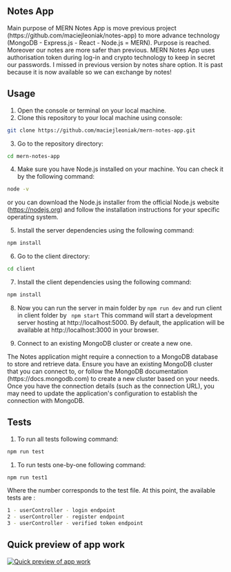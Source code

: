 ## Notes App 

<p>Main purpose of MERN Notes App is move previous project (https://github.com/maciejleoniak/notes-app) to more advance technology (MongoDB - Express.js - React - Node.js = MERN). Purpose is reached. Moreover our notes are more safer than previous. MERN Notes App uses authorisation token during log-in and crypto technology to keep in secret our passwords.
I missed in previous version by notes share option. It is past because it is now available so we can exchange by notes!</p>

## Usage

1. Open the console or terminal on your local machine.
2. Clone this repository to your local machine using console:
```sh
git clone https://github.com/maciejleoniak/mern-notes-app.git
```
3. Go to the repository directory:
```sh
cd mern-notes-app
```
4. Make sure you have Node.js installed on your machine. You can check it by the following command:
 ```sh 
 node -v 
 ``` 
 or you can download the Node.js installer from the official Node.js website (https://nodejs.org) and follow the installation instructions for your specific operating system.

5. Install the server dependencies using the following command:
 ```sh
npm install
```
6. Go to the client directory:
```sh
cd client
```
7. Install the client dependencies using the following command:
 ```sh
npm install
```
8. Now you can run the server in main folder by ```npm run dev``` and run client in client folder by ``` npm start```
This command will start a development server hosting at http://localhost:5000. By default, the application will be available at http://localhost:3000 in your browser.

9. Connect to an existing MongoDB cluster or create a new one.
<p>The Notes application might require a connection to a MongoDB database to store and retrieve data. Ensure you have an existing MongoDB cluster that you can connect to, or follow the MongoDB documentation (https://docs.mongodb.com) to create a new cluster based on your needs. Once you have the connection details (such as the connection URL), you may need to update the application's configuration to establish the connection with MongoDB.</p>

## Tests

1. To run all tests following command:
 ```sh
npm run test
```
1. To run tests one-by-one following command:
```sh
npm run test1
```
Where the number corresponds to the test file. At this point, the available tests are :

 ```sh
1 - userController - login endpoint
2 - userController - register endpoint
3 - userController - verified token endpoint
```

## Quick preview of app work
[![Quick preview of app work](https://img.youtube.com/vi/zJU08IO2kI4/0.jpg)](https://www.youtube.com/watch?v=zJU08IO2kI4)

